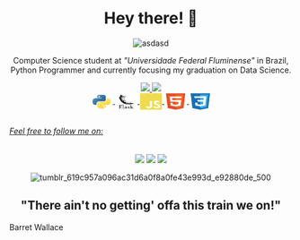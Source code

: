 
<h1 align="center"> Hey there! 🤘 </h1>

<div align="center">
  
  ![asdasd](https://user-images.githubusercontent.com/43455579/134071966-20ce46f1-0820-4f35-b44b-5560e472b394.jpg)

  <p align="center">Computer Science student at <i>"Universidade Federal Fluminense"</i> in Brazil, Python Programmer and currently focusing my graduation on Data Science.</p>
  
  <div>
    <a href="https://github.com/Felipeixotont">
    <img height="180em" src="https://github-readme-stats.vercel.app/api?username=felipeixotont&show_icons=true&theme=dracula&include_all_commits=true&count_private=true"/>
    <img height="180em" src="https://github-readme-stats.vercel.app/api/top-langs/?username=felipeixotont&layout=compact&langs_count=7&theme=dracula"/>
  </div>
  <div align="center">
    <img align="center" alt="Lipe-Python" height="30" width="40" src="https://raw.githubusercontent.com/devicons/devicon/master/icons/python/python-original.svg">
    <img align="center" alt="Lipe-Flask" height="30" width="40" src="https://raw.githubusercontent.com/yunaranyancat/yunaranyancat/master/images/flask.png"> 
    <img align="center" alt="Lipe-Js" height="30" width="40" src="https://raw.githubusercontent.com/devicons/devicon/master/icons/javascript/javascript-plain.svg">
    <img align="center" alt="Lipe-HTML" height="30" width="40" src="https://raw.githubusercontent.com/devicons/devicon/master/icons/html5/html5-original.svg">
    <img align="center" alt="Lipe-CSS" height="30" width="40" src="https://raw.githubusercontent.com/devicons/devicon/master/icons/css3/css3-original.svg">
  </div>
</div>

##

###### Feel free to follow me on:
<div align="center"> 
  <a href="https://instagram.com/felipeixotont" target="_blank"><img src="https://img.shields.io/badge/-Instagram-%23E4405F?style=for-the-badge&logo=instagram&logoColor=white" target="_blank"></a>
  <a href = "mailto:felipeneto@id.uff.br"><img src="https://img.shields.io/badge/-Gmail-%23333?style=for-the-badge&logo=gmail&logoColor=white" target="_blank"></a>
  <a href="https://www.linkedin.com/in/felipe-henrique-peixoto-neto-459735202/" target="_blank"><img src="https://img.shields.io/badge/-LinkedIn-%230077B5?style=for-the-badge&logo=linkedin&logoColor=white" target="_blank"></a>
  
  ![tumblr_619c957a096ac31d6a0f8a0fe43e993d_e92880de_500](https://user-images.githubusercontent.com/43455579/134077096-13bef757-335b-4a41-9e34-56a5fad46f6d.gif)
  
</div>  
 
<h2 align="center">"There ain't no getting' offa this train we on!"</h2>
  <p aling="center">Barret Wallace</p>
